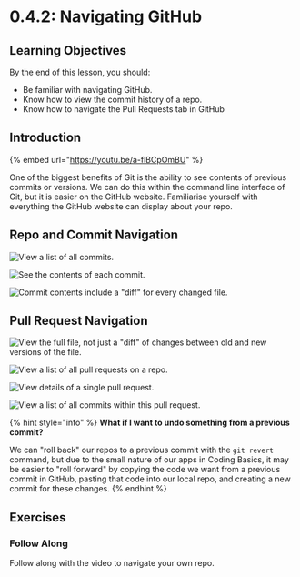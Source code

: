# 0.4.2: Navigating GitHub

## Learning Objectives

By the end of this lesson, you should:

* Be familiar with navigating GitHub.
* Know how to view the commit history of a repo.
* Know how to navigate the Pull Requests tab in GitHub

## Introduction

{% embed url="https://youtu.be/a-flBCpOmBU" %}

One of the biggest benefits of Git is the ability to see contents of previous commits or versions. We can do this within the command line interface of Git, but it is easier on the GitHub website. Familiarise yourself with everything the GitHub website can display about your repo.

## Repo and Commit Navigation

![View a list of all commits.](../../0-foundations/.gitbook/assets/screen-shot-2020-09-22-at-9.09.22-pm.png)

![See the contents of each commit.](../../0-foundations/.gitbook/assets/screen-shot-2020-09-22-at-9.11.32-pm.png)

![Commit contents include a "diff" for every changed file.](../../0-foundations/.gitbook/assets/screen-shot-2020-09-22-at-9.12.10-pm.png)

## Pull Request Navigation

![View the full file, not just a "diff" of changes between old and new versions of the file.](../../0-foundations/.gitbook/assets/screen-shot-2020-09-22-at-9.14.16-pm.png)

![View a list of all pull requests on a repo.](../../0-foundations/.gitbook/assets/screen-shot-2020-09-22-at-9.15.17-pm.png)

![View details of a single pull request.](../../0-foundations/.gitbook/assets/screen-shot-2020-09-22-at-9.16.06-pm.png)

![View a list of all commits within this pull request.](../../0-foundations/.gitbook/assets/screen-shot-2020-09-22-at-9.18.14-pm.png)

{% hint style="info" %}
**What if I want to undo something from a previous commit?**

We can "roll back" our repos to a previous commit with the `git revert` command, but due to the small nature of our apps in Coding Basics, it may be easier to "roll forward" by copying the code we want from a previous commit in GitHub, pasting that code into our local repo, and creating a new commit for these changes.
{% endhint %}

## Exercises

### Follow Along

Follow along with the video to navigate your own repo.
